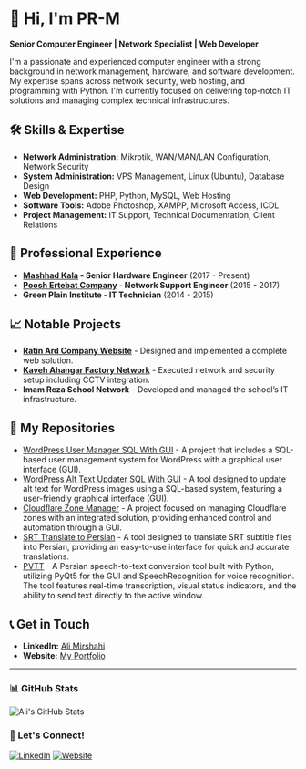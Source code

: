 # 👋 Hi, I'm PR-M

**Senior Computer Engineer | Network Specialist | Web Developer**

I'm a passionate and experienced computer engineer with a strong background in network management, hardware, and software development. My expertise spans across network security, web hosting, and programming with Python. I'm currently focused on delivering top-notch IT solutions and managing complex technical infrastructures.

## 🛠 Skills & Expertise
- **Network Administration:** Mikrotik, WAN/MAN/LAN Configuration, Network Security
- **System Administration:** VPS Management, Linux (Ubuntu), Database Design
- **Web Development:** PHP, Python, MySQL, Web Hosting
- **Software Tools:** Adobe Photoshop, XAMPP, Microsoft Access, ICDL
- **Project Management:** IT Support, Technical Documentation, Client Relations

## 💼 Professional Experience
- **[Mashhad Kala](https://mashadkala.com/) - Senior Hardware Engineer** (2017 - Present)
- **[Poosh Ertebat Company](https://rasmio.com/company/10380299882/direct/) - Network Support Engineer** (2015 - 2017)
- **Green Plain Institute - IT Technician** (2014 - 2015)

## 📈 Notable Projects
- **[Ratin Ard Company Website](http://ratinard.com)** - Designed and implemented a complete web solution.
- **[Kaveh Ahangar Factory Network](https://gsksite.com)** - Executed network and security setup including CCTV integration.
- **Imam Reza School Network** - Developed and managed the school’s IT infrastructure.

## 📂 My Repositories

- [WordPress User Manager SQL With GUI](https://github.com/Scary-technologies/WordPress_User_Manager_SQL_With_GUI) - A project that includes a SQL-based user management system for WordPress with a graphical user interface (GUI).
- [WordPress Alt Text Updater SQL With GUI](https://github.com/Scary-technologies/WordPress-Alt-Text-Updater-SQL-With-GUI) - A tool designed to update alt text for WordPress images using a SQL-based system, featuring a user-friendly graphical interface (GUI).
- [Cloudflare Zone Manager](https://github.com/Scary-technologies/Cloudflare-Zone-Manager) - A project focused on managing Cloudflare zones with an integrated solution, providing enhanced control and automation through a GUI.
- [SRT Translate to Persian](https://github.com/Scary-technologies/srt_translate_to_persian) - A tool designed to translate SRT subtitle files into Persian, providing an easy-to-use interface for quick and accurate translations.
- [PVTT](https://github.com/Scary-technologies/PVTT) - A Persian speech-to-text conversion tool built with Python, utilizing PyQt5 for the GUI and SpeechRecognition for voice recognition. The tool features real-time transcription, visual status indicators, and the ability to send text directly to the active window.

  



## 📞 Get in Touch
- **LinkedIn:** [Ali Mirshahi](https://www.linkedin.com/in/ali-mirshahi-507948248)
- **Website:** [My Portfolio](https://www.pr-mir.ir)

---

### 📊 GitHub Stats
![Ali's GitHub Stats](https://github-readme-stats.vercel.app/api?username=Scary-technologies&show_icons=true&theme=radical)

### 🔗 Let's Connect!
[![LinkedIn](https://img.shields.io/badge/LinkedIn-Connect-blue)](https://www.linkedin.com/in/ali-mirshahi-507948248)
[![Website](https://img.shields.io/badge/Website-Visit-brightgreen)](https://www.pr-mir.ir)
